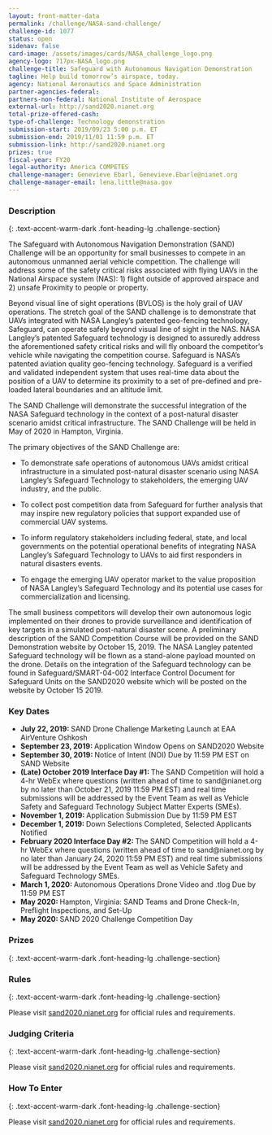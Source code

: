 ```yaml
---
layout: front-matter-data
permalink: /challenge/NASA-sand-challenge/
challenge-id: 1077
status: open
sidenav: false 
card-image: /assets/images/cards/NASA_challenge_logo.png
agency-logo: 717px-NASA_logo.png
challenge-title: Safeguard with Autonomous Navigation Demonstration
tagline: Help build tomorrow’s airspace, today.
agency: National Aeronautics and Space Administration
partner-agencies-federal: 
partners-non-federal: National Institute of Aerospace
external-url: http://sand2020.nianet.org
total-prize-offered-cash:
type-of-challenge: Technology demonstration
submission-start: 2019/09/23 5:00 p.m. ET
submission-end: 2019/11/01 11:59 p.m. ET
submission-link: http://sand2020.nianet.org 
prizes: true
fiscal-year: FY20
legal-authority: America COMPETES
challenge-manager: Genevieve Ebarl, Genevieve.Ebarle@nianet.org
challenge-manager-email: lena.little@nasa.gov
---
```




<!-- Description start -->
### Description
{: .text-accent-warm-dark .font-heading-lg .challenge-section}

<p>The Safeguard with Autonomous Navigation Demonstration (SAND) Challenge will be an opportunity for small businesses to compete in an autonomous unmanned aerial vehicle competition. The challenge will address some of the safety critical risks associated with flying UAVs in the National Airspace system (NAS): 1) flight outside of approved airspace and 2) unsafe Proximity to people or property. </p>
<p>Beyond visual line of sight operations (BVLOS) is the holy grail of UAV operations. The stretch goal of the SAND challenge is to demonstrate that UAVs integrated with NASA Langley’s patented geo-fencing technology, Safeguard, can operate safely beyond visual line of sight in the NAS. NASA Langley’s patented Safeguard technology is designed to assuredly address the aforementioned safety critical risks and will fly onboard the competitor’s vehicle while navigating the competition course. Safeguard is NASA’s patented aviation quality geo-fencing technology. Safeguard is a verified and validated independent system that uses real-time data about the position of a UAV to determine its proximity to a set of pre-defined and pre-loaded lateral boundaries and an altitude limit. </p> 
<p>The SAND Challenge will demonstrate the successful integration of the NASA Safeguard technology in the context of a post-natural disaster scenario amidst critical infrastructure. The SAND Challenge will be held in May of 2020 in Hampton, Virginia.</p>
<p>The primary objectives of the SAND Challenge are:</p>
<ul>
<li>To demonstrate safe operations of autonomous UAVs amidst critical infrastructure in a simulated post-natural disaster scenario using NASA Langley’s Safeguard Technology to stakeholders, the emerging UAV industry, and the public.</p>
<li>To collect post competition data from Safeguard for further analysis that may inspire new regulatory policies that support expanded use of commercial UAV systems.</p>
<li>To inform regulatory stakeholders including federal, state, and local governments on the potential operational benefits of integrating NASA Langley’s Safeguard Technology to UAVs to aid first responders in natural disasters events.</p>
<li>To engage the emerging UAV operator market to the value proposition of NASA Langley’s Safeguard Technology and its potential use cases for commercialization and licensing.</p>
</ul>
<p>The small business competitors will develop their own autonomous logic implemented on their drones to provide surveillance and identification of key targets in a simulated post-natural disaster scene. A preliminary description of the SAND Competition Course will be provided on the SAND Demonstration website by October 15, 2019. The NASA Langley patented Safeguard technology will be flown as a stand-alone payload mounted on the drone. Details on the integration of the Safeguard technology can be found in Safeguard/SMART-04-002 Interface Control Document for Safeguard Units on the SAND2020 website which will be posted on the website by October 15 2019.</p>
<h3>Key Dates</h3>
<ul>
<li><strong>July 22, 2019: </strong>SAND Drone Challenge Marketing Launch at EAA AirVenture Oshkosh</li>
<li><strong>September 23, 2019: </strong>Application Window Opens on SAND2020 Website</li>
<li><strong>September 30, 2019: </strong>Notice of Intent (NOI) Due by 11:59 PM EST on SAND Website</li>
<li><strong>(Late) October 2019	Interface Day #1: </strong>The SAND Competition will hold a 4-hr WebEx where questions (written ahead of time to sand@nianet.org by no later than October 21, 2019 11:59 PM EST) and real time submissions will be addressed by the Event Team as well as Vehicle Safety and Safeguard Technology Subject Matter Experts (SMEs).</li>
<li><strong>November 1, 2019: </strong>Application Submission Due by 11:59 PM EST</li>
<li><strong>December 1, 2019: </strong>Down Selections Completed, Selected Applicants Notified</li>
<li><strong>February 2020	Interface Day #2: </strong>The SAND Competition will hold a 4-hr WebEx where questions (written ahead of time to sand@nianet.org by no later than January 24, 2020 11:59 PM EST) and real time submissions will be addressed by the Event Team as well as Vehicle Safety and Safeguard Technology SMEs.</li>
<li><strong>March 1, 2020: </strong>Autonomous Operations Drone Video and .tlog Due by 11:59 PM EST</li>
<li><strong>May 2020: </strong>Hampton, Virginia: SAND Teams and Drone Check-In, Preflight Inspections, and Set-Up</li>
<li><strong>May 2020: </strong>SAND 2020 Challenge Competition Day</li>
</ul>

<!-- Prizes start -->
### Prizes
{: .text-accent-warm-dark .font-heading-lg .challenge-section}


<!-- Rules start -->
### Rules 
{: .text-accent-warm-dark .font-heading-lg .challenge-section}

<p>Please visit <a href="sand2020.nianet.org" target="_blank" rel="noopener">sand2020.nianet.org</a> for official rules and requirements.</p>

<!-- Judging start -->
### Judging Criteria
{: .text-accent-warm-dark .font-heading-lg .challenge-section}

<p>Please visit <a href="sand2020.nianet.org" target="_blank" rel="noopener">sand2020.nianet.org</a> for official rules and requirements.</p>

<!--  How To Enter start -->
### How To Enter
{: .text-accent-warm-dark .font-heading-lg .challenge-section}

<p>Please visit <a href="sand2020.nianet.org" target="_blank" rel="noopener">sand2020.nianet.org</a> for official rules and requirements.</p>
